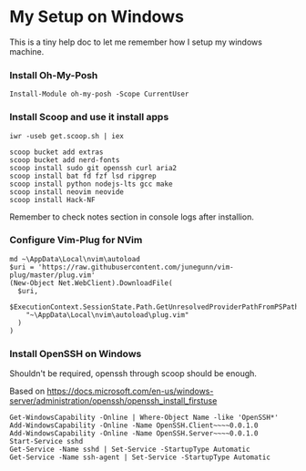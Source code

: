 # My Setup on Windows

This is a tiny help doc to let me remember how I setup my windows machine.

### Install Oh-My-Posh

```pwsh
Install-Module oh-my-posh -Scope CurrentUser
```

### Install Scoop and use it install apps

```pwsh
iwr -useb get.scoop.sh | iex
```

```pwsh
scoop bucket add extras
scoop bucket add nerd-fonts
scoop install sudo git openssh curl aria2
scoop install bat fd fzf lsd ripgrep
scoop install python nodejs-lts gcc make
scoop install neovim neovide
scoop install Hack-NF
```

Remember to check notes section in console logs after installion.

### Configure Vim-Plug for NVim

```pwsh
md ~\AppData\Local\nvim\autoload
$uri = 'https://raw.githubusercontent.com/junegunn/vim-plug/master/plug.vim'
(New-Object Net.WebClient).DownloadFile(
  $uri,
  $ExecutionContext.SessionState.Path.GetUnresolvedProviderPathFromPSPath(
    "~\AppData\Local\nvim\autoload\plug.vim"
  )
)
```

### Install OpenSSH on Windows

Shouldn't be required, openssh through scoop should be enough.

Based on https://docs.microsoft.com/en-us/windows-server/administration/openssh/openssh_install_firstuse

```pwsh
Get-WindowsCapability -Online | Where-Object Name -like 'OpenSSH*'
Add-WindowsCapability -Online -Name OpenSSH.Client~~~~0.0.1.0
Add-WindowsCapability -Online -Name OpenSSH.Server~~~~0.0.1.0
Start-Service sshd
Get-Service -Name sshd | Set-Service -StartupType Automatic
Get-Service -Name ssh-agent | Set-Service -StartupType Automatic
```

